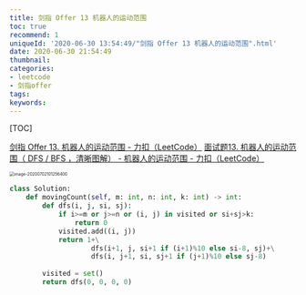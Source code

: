 ```yaml
---
title: 剑指 Offer 13 机器人的运动范围
toc: true
recommend: 1
uniqueId: '2020-06-30 13:54:49/"剑指 Offer 13 机器人的运动范围".html'
date: 2020-06-30 21:54:49
thumbnail:
categories:
- leetcode
- 剑指offer
tags:
keywords:
---
```


[TOC]

<!--more-->

[剑指 Offer 13. 机器人的运动范围 - 力扣（LeetCode）](https://leetcode-cn.com/problems/ji-qi-ren-de-yun-dong-fan-wei-lcof/submissions/)
[面试题13. 机器人的运动范围（ DFS / BFS ，清晰图解） - 机器人的运动范围 - 力扣（LeetCode）](https://leetcode-cn.com/problems/ji-qi-ren-de-yun-dong-fan-wei-lcof/solution/mian-shi-ti-13-ji-qi-ren-de-yun-dong-fan-wei-dfs-b/)

<img src="https://i.loli.net/2020/07/02/HoK3BkadOGPYlIf.png" alt="image-20200702101256400" style="zoom:50%;" />

```python
class Solution:
    def movingCount(self, m: int, n: int, k: int) -> int:
        def dfs(i, j, si, sj):
            if i>=m or j>=n or (i, j) in visited or si+sj>k:
                return 0
            visited.add((i, j))
            return 1+\
                    dfs(i+1, j, si+1 if (i+1)%10 else si-8, sj)+\
                    dfs(i, j+1, si, sj+1 if (j+1)%10 else sj-8)
            
        visited = set()
        return dfs(0, 0, 0, 0)
```

